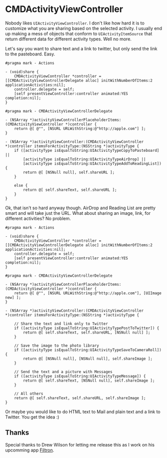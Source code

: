# CMDActivityViewController

Nobody likes `UIActivityViewController`. I don't like how hard it is to customize what you are sharing based on the selected activity. I usually end up making a mess of objects that conform to `UIActivityItemSource` that return different data for different activity types. Well no more.

Let's say you want to share text and a link to twitter, but only send the link to the pasteboard. Easy.

```objc
#pragma mark - Actions

- (void)share {
    CMDActivityViewController *controller = [[CMDActivityViewControllerDelegate alloc] initWithNumberOfItems:2 applicationActivities:nil];
    controller.delegate = self;
    [self presentViewController:controller animated:YES completion:nil];
}

#pragma mark - CMDActivityViewControllerDelegate

- (NSArray *)activityViewControllerPlaceholderItems:(CMDActivityViewController *)controller {
    return @[ @"", [NSURL URLWithString:@"http://apple.com"] ];
}

- (NSArray *)activityViewController:(CMDActivityViewController *)controller itemsForActivityType:(NSString *)activityType {
    if ([activityType isEqualToString:UIActivityTypeCopyToPasteboard] ||
        [activityType isEqualToString:UIActivityTypeAirDrop] ||
        [activityType isEqualToString:UIActivityTypeAddToReadingList]) {
        return @[ [NSNull null], self.shareURL ];
    }

    else {
        return @[ self.shareText, self.shareURL ];
    }
}
```

Ok, that isn't so hard anyway though. AirDrop and Reading List are pretty smart and will take just the URL. What about sharing an image, link, for different activities? No problem.

```objc
#pragma mark - Actions

- (void)share {
    CMDActivityViewController *controller = [[CMDActivityViewControllerDelegate alloc] initWithNumberOfItems:2 applicationActivities:nil];
    controller.delegate = self;
    [self presentViewController:controller animated:YES completion:nil];
}

#pragma mark - CMDActivityViewControllerDelegate

- (NSArray *)activityViewControllerPlaceholderItems:(CMDActivityViewController *)controller {
    return @[ @"", [NSURL URLWithString:@"http://apple.com"], [UIImage new] ];
}

- (NSArray *)activityViewController:(CMDActivityViewController *)controller itemsForActivityType:(NSString *)activityType {

    // Share the text and link only to Twitter
    if ([activityType isEqualToString:UIActivityTypePostToTwitter]) {
        return @[ self.shareText, self.shareURL, [NSNull null] ];
    }

    // Save the image to the photo library
    if ([activityType isEqualToString:UIActivityTypeSaveToCameraRoll]) {
        return @[ [NSNull null], [NSNull null], self.shareImage ];
    }

    // Send the text and a picture with Messages
    if ([activityType isEqualToString:UIActivityTypeMessage]) {
        return @[ self.shareText, [NSNull null], self.shareImage ];
    }

    // All others
    return @[ self.shareText, self.shareURL, self.shareImage ];
}
```

Or maybe you would like to do HTML text to Mail and plain text and a link to Twitter. You get the idea :)

## Thanks

Special thanks to Drew Wilson for letting me release this as I work on his upcomming app [Filtron](https://filtron.co).
